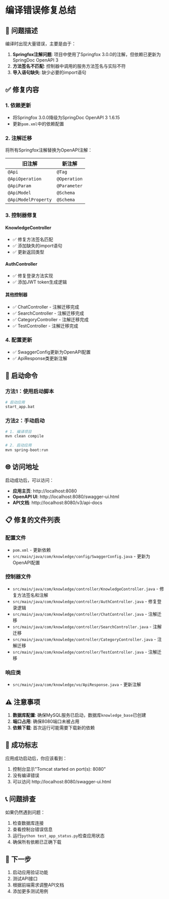 # 编译错误修复总结

## 🔧 问题描述

编译时出现大量错误，主要是由于：
1. **Springfox注解问题**: 项目中使用了Springfox 3.0.0的注解，但依赖已更新为SpringDoc OpenAPI 3
2. **方法签名不匹配**: 控制器中调用的服务方法签名与实际不符
3. **导入语句缺失**: 缺少必要的import语句

## ✅ 修复内容

### 1. 依赖更新
- 将Springfox 3.0.0降级为SpringDoc OpenAPI 3 1.6.15
- 更新`pom.xml`中的依赖配置

### 2. 注解迁移
将所有Springfox注解替换为OpenAPI注解：

| 旧注解 | 新注解 |
|--------|--------|
| `@Api` | `@Tag` |
| `@ApiOperation` | `@Operation` |
| `@ApiParam` | `@Parameter` |
| `@ApiModel` | `@Schema` |
| `@ApiModelProperty` | `@Schema` |

### 3. 控制器修复

#### KnowledgeController
- ✅ 修复方法签名匹配
- ✅ 添加缺失的import语句
- ✅ 更新返回类型

#### AuthController
- ✅ 修复登录方法实现
- ✅ 添加JWT token生成逻辑

#### 其他控制器
- ✅ ChatController - 注解迁移完成
- ✅ SearchController - 注解迁移完成
- ✅ CategoryController - 注解迁移完成
- ✅ TestController - 注解迁移完成

### 4. 配置更新
- ✅ SwaggerConfig更新为OpenAPI配置
- ✅ ApiResponse类更新注解

## 🚀 启动命令

### 方法1：使用启动脚本
```bash
# 启动应用
start_app.bat
```

### 方法2：手动启动
```bash
# 1. 编译项目
mvn clean compile

# 2. 启动应用
mvn spring-boot:run
```

## 🌐 访问地址

启动成功后，可以访问：

- **应用主页**: http://localhost:8080
- **OpenAPI UI**: http://localhost:8080/swagger-ui.html
- **API文档**: http://localhost:8080/v3/api-docs

## 📋 修复的文件列表

### 配置文件
- `pom.xml` - 更新依赖
- `src/main/java/com/knowledge/config/SwaggerConfig.java` - 更新为OpenAPI配置

### 控制器文件
- `src/main/java/com/knowledge/controller/KnowledgeController.java` - 修复方法签名和注解
- `src/main/java/com/knowledge/controller/AuthController.java` - 修复登录逻辑
- `src/main/java/com/knowledge/controller/ChatController.java` - 注解迁移
- `src/main/java/com/knowledge/controller/SearchController.java` - 注解迁移
- `src/main/java/com/knowledge/controller/CategoryController.java` - 注解迁移
- `src/main/java/com/knowledge/controller/TestController.java` - 注解迁移

### 响应类
- `src/main/java/com/knowledge/vo/ApiResponse.java` - 更新注解

## ⚠️ 注意事项

1. **数据库配置**: 确保MySQL服务已启动，数据库`knowledge_base`已创建
2. **端口占用**: 确保8080端口未被占用
3. **依赖下载**: 首次运行可能需要下载新的依赖

## 🎯 成功标志

应用成功启动后，你应该看到：
1. 控制台显示"Tomcat started on port(s): 8080"
2. 没有编译错误
3. 可以访问 http://localhost:8080/swagger-ui.html

## 📞 问题排查

如果仍然遇到问题：
1. 检查数据库连接
2. 查看控制台错误信息
3. 运行`python test_app_status.py`检查应用状态
4. 确保所有依赖已正确下载

## 🔄 下一步

1. 启动应用验证功能
2. 测试API接口
3. 根据前端需求调整API文档
4. 添加更多测试用例 